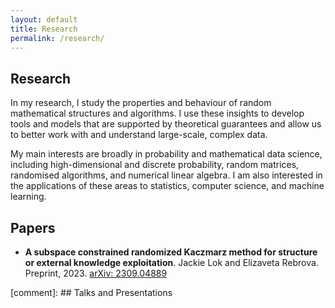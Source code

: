 ```yaml
---
layout: default
title: Research
permalink: /research/
---
```


## Research

In my research, I study the properties and behaviour of random mathematical structures and algorithms. I use these insights to develop tools and models that are supported by theoretical guarantees and allow us to better work with and understand large-scale, complex data.

My main interests are broadly in probability and mathematical data science, including high-dimensional and discrete probability, random matrices, randomised algorithms, and numerical linear algebra. I am also interested in the applications of these areas to statistics, computer science, and machine learning.


## Papers

- **A subspace constrained randomized Kaczmarz method for structure or
external knowledge exploitation**. Jackie Lok and Elizaveta Rebrova. Preprint, 2023. [arXiv: 2309.04889](https://arxiv.org/abs/2309.04889)

[comment]: ## Talks and Presentations
